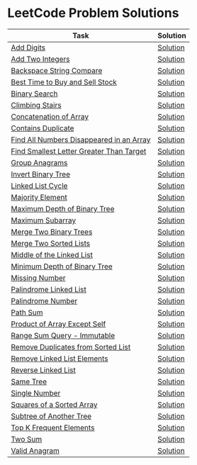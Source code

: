 # LeetCode Problem Solutions

| Task                                                                                                               | Solution                                                |
|--------------------------------------------------------------------------------------------------------------------|---------------------------------------------------------|
| [Add Digits](https://leetcode.com/problems/add-digits)                                                             | [Solution](add-digits.py)                               |
| [Add Two Integers](https://leetcode.com/problems/add-two-integers)                                                 | [Solution](add-two-integers.py)                         |
| [Backspace String Compare](https://leetcode.com/problems/backspace-string-compare)                                 | [Solution](backspace-string-compare.py)                 |
| [Best Time to Buy and Sell Stock](https://leetcode.com/problems/best-time-to-buy-and-sell-stock)                   | [Solution](best-time-buy-stock.py)                      |
| [Binary Search](https://leetcode.com/problems/binary-search)                                                       | [Solution](binary-search.py)                            |
| [Climbing Stairs](https://leetcode.com/problems/climbing-stairs)                                                   | [Solution](climbing-stairs.py)                          |
| [Concatenation of Array](https://leetcode.com/problems/concatenation-of-array)                                     | [Solution](concatenation-of-array.py)                   |
| [Contains Duplicate](https://leetcode.com/problems/contains-duplicate)                                             | [Solution](contains-duplicate.py)                       |
| [Find All Numbers Disappeared in an Array](https://leetcode.com/problems/find-all-numbers-disappeared-in-an-array) | [Solution](find-disappeared-numbers.py)                 |
| [Find Smallest Letter Greater Than Target](https://leetcode.com/problems/find-smallest-letter-greater-than-target) | [Solution](find-smallest-letter-greater-than-target.py) |
| [Group Anagrams](https://leetcode.com/problems/group-anagrams/)                                                    | [Solution](group-anagrams.py)                           |
| [Invert Binary Tree](https://leetcode.com/problems/invert-binary-tree)                                             | [Solution](invert-binary-tree.py)                       |
| [Linked List Cycle](https://leetcode.com/problems/linked-list-cycle)                                               | [Solution](linked-list-cycle.py)                        |
| [Majority Element](https://leetcode.com/problems/majority-element/)                                                | [Solution](majority-element.py)                         |
| [Maximum Depth of Binary Tree](https://leetcode.com/problems/maximum-depth-of-binary-tree)                         | [Solution](maximum-depth-binary-tree.py)                |
| [Maximum Subarray](https://leetcode.com/problems/maximum-subarray)                                                 | [Solution](maximum-subarray.py)                         |
| [Merge Two Binary Trees](https://leetcode.com/problems/merge-two-binary-trees)                                     | [Solution](merge-two-binary-trees.py)                   |
| [Merge Two Sorted Lists](https://leetcode.com/problems/merge-two-sorted-lists)                                     | [Solution](merge-two-sorted-lists.py)                   |
| [Middle of the Linked List](https://leetcode.com/problems/middle-of-the-linked-list/)                              | [Solution](middle-linked-list.py)                       |
| [Minimum Depth of Binary Tree](https://leetcode.com/problems/minimum-depth-of-binary-tree)                         | [Solution](minimum-depth-binary-tree.py)                |
| [Missing Number](https://leetcode.com/problems/missing-number)                                                     | [Solution](missing-number.py)                           |
| [Palindrome Linked List](https://leetcode.com/problems/palindrome-linked-list)                                     | [Solution](palindrome-linked-list.py)                   |
| [Palindrome Number](https://leetcode.com/problems/palindrome-number/)                                              | [Solution](palindrome-number.py)                        |
| [Path Sum](https://leetcode.com/problems/path-sum)                                                                 | [Solution](path-sum.py)                                 |
| [Product of Array Except Self](https://leetcode.com/problems/product-of-array-except-self/)                        | [Solution](product-of-array-except-self.py)             |
| [Range Sum Query - Immutable](https://leetcode.com/problems/range-sum-query-immutable)                             | [Solution](range-sum-query.py)                          |
| [Remove Duplicates from Sorted List](https://leetcode.com/problems/remove-duplicates-from-sorted-list)             | [Solution](remove-duplicates-sorted-list.py)            |
| [Remove Linked List Elements](https://leetcode.com/problems/remove-linked-list-elements)                           | [Solution](remove-linked-list-elements.py)              |
| [Reverse Linked List](https://leetcode.com/problems/reverse-linked-list)                                           | [Solution](reverse-linked-list.py)                      |
| [Same Tree](https://leetcode.com/problems/same-tree/)                                                              | [Solution](same-tree.py)                                |
| [Single Number](https://leetcode.com/problems/single-number)                                                       | [Solution](single-number.py)                            |
| [Squares of a Sorted Array](https://leetcode.com/problems/squares-of-a-sorted-array/)                              | [Solution](squares-of-sorted-array.py)                  |
| [Subtree of Another Tree](https://leetcode.com/problems/subtree-of-another-tree/)                                  | [Solution](subtree-of-another-tree.py)                  |
| [Top K Frequent Elements](https://leetcode.com/problems/top-k-frequent-elements)                                   | [Solution](top-k-frequent-elements.py)                  |
| [Two Sum](https://leetcode.com/problems/two-sum)                                                                   | [Solution](two-sum.py)                                  |
| [Valid Anagram](https://leetcode.com/problems/valid-anagram/)                                                      | [Solution](valid-anagram.py)                            |


